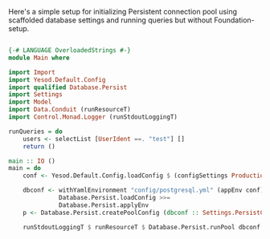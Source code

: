 Here's a simple setup for initializing Persistent connection pool using scaffolded database settings and running queries but without Foundation-setup. 

```haskell

{-# LANGUAGE OverloadedStrings #-}
module Main where

import Import
import Yesod.Default.Config
import qualified Database.Persist
import Settings
import Model
import Data.Conduit (runResourceT)
import Control.Monad.Logger (runStdoutLoggingT)

runQueries = do
    users <- selectList [UserIdent ==. "test"] []
    return ()

main :: IO ()
main = do
    conf <- Yesod.Default.Config.loadConfig $ (configSettings Production)

    dbconf <- withYamlEnvironment "config/postgresql.yml" (appEnv conf)
              Database.Persist.loadConfig >>=
              Database.Persist.applyEnv
    p <- Database.Persist.createPoolConfig (dbconf :: Settings.PersistConf)

    runStdoutLoggingT $ runResourceT $ Database.Persist.runPool dbconf runQueries p
```